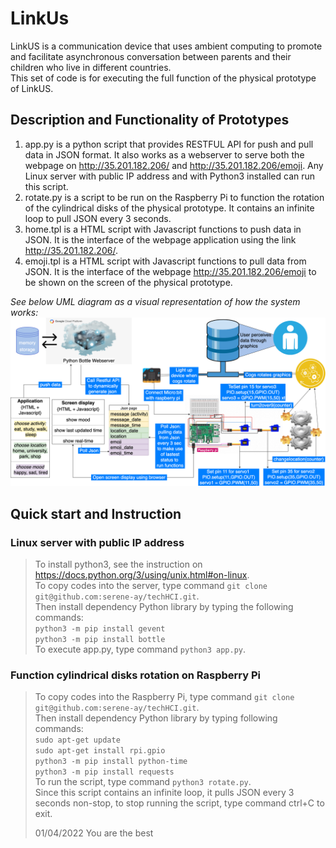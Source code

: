# LinkUs
LinkUS is a communication device that uses ambient computing to promote and facilitate asynchronous conversation between parents and their children who live in different countries. <br>
This set of code is for executing the full function of the physical prototype of LinkUS.

## Description and Functionality of Prototypes
1. app.py is a python script that provides RESTFUL API for push and pull data in JSON format. It also works as a webserver to serve both the webpage on http://35.201.182.206/ and http://35.201.182.206/emoji. Any Linux server with public IP address and with Python3 installed can run this script.
2. rotate.py is a script to be run on the Raspberry Pi to function the rotation of the cylindrical disks of the physical prototype. It contains an infinite loop to pull JSON every 3 seconds.
3. home.tpl is a HTML script with Javascript functions to push data in JSON. It is the interface of the webpage application using the link http://35.201.182.206/.
4. emoji.tpl is a HTML script with Javascript functions to pull data from JSON. It is the interface of the webpage http://35.201.182.206/emoji to be shown on the screen of the physical prototype. <br>

*See below UML diagram as a visual representation of how the system works:*
![alt text](UML_Diagram.png)

## Quick start and Instruction
### Linux server with public IP address
>To install python3, see the instruction on https://docs.python.org/3/using/unix.html#on-linux. <br>
>To copy codes into the server, type command `git clone git@github.com:serene-ay/techHCI.git`. <br>
>Then install dependency Python library by typing the following commands: <br>
>`python3 -m pip install gevent` <br>
>`python3 -m pip install bottle` <br>
>To execute app.py, type command `python3 app.py`.
### Function cylindrical disks rotation on Raspberry Pi
>To copy codes into the Raspberry Pi, type command `git clone git@github.com:serene-ay/techHCI.git`. <br>
>Then install dependency Python library by typing following commands: <br>
>`sudo apt-get update` <br>
>`sudo apt-get install rpi.gpio` <br>
>`python3 -m pip install python-time` <br>
>`python3 -m pip install requests` <br>
>To run the script, type command `python3 rotate.py`. <br>
>Since this script contains an infinite loop, it pulls JSON every 3 seconds non-stop, to stop running the script, type command ctrl+C to exit.
>
>01/04/2022
>You are the best
